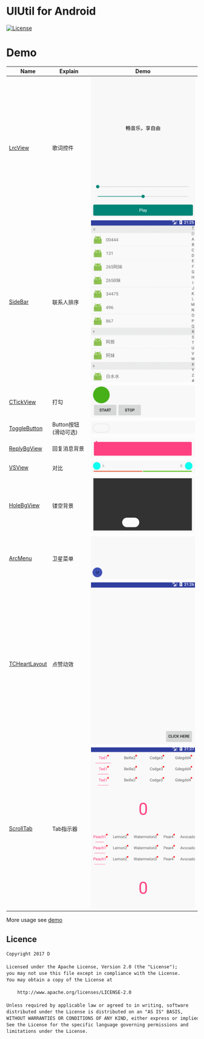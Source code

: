 # UIUtil for Android

[![License](https://img.shields.io/badge/license-Apache%202-green.svg)](https://www.apache.org/licenses/LICENSE-2.0)

Demo
======================
Name | Explain | Demo
--- | --- | ---
[LrcView](lib/src/main/java/com/d/lib/ui/lrc/LrcView.java) | 歌词控件|  <img src="https://github.com/Dsiner/Resouce/blob/master/lib/UIUtil/lrc/lrc.gif" width="100%">
[SideBar](lib/src/main/java/com/d/lib/ui/sort/SideBar.java) | 联系人排序 |  <img src="https://github.com/Dsiner/Resouce/blob/master/lib/UIUtil/sort/sort.gif" width="100%"> 
[CTickView](lib/src/main/java/com/d/lib/ui/tick/CTickView.java) | 打勾|  <img src="https://github.com/Dsiner/Resouce/blob/master/lib/UIUtil/tick/tick.gif" width="100%">
[ToggleButton](lib/src/main/java/com/d/lib/ui/togglebutton/ToggleButton.java) | Button按钮(滑动可选)|  <img src="https://github.com/Dsiner/Resouce/blob/master/lib/UIUtil/togglebutton/togglebutton.gif" width="100%">
[ReplyBgView](lib/src/main/java/com/d/lib/ui/replybg/ReplyBgView.java) | 回复消息背景|  <img src="https://github.com/Dsiner/Resouce/blob/master/lib/UIUtil/replybg/replybg.png" width="100%">
[VSView](lib/src/main/java/com/d/lib/ui/vs/VSView.java) | 对比|  <img src="https://github.com/Dsiner/Resouce/blob/master/lib/UIUtil/vs/vs.gif" width="100%">
[HoleBgView](lib/src/main/java/com/d/lib/ui/stroke/HoleBgView.java) | 镂空背景|  <img src="https://github.com/Dsiner/Resouce/blob/master/lib/UIUtil/stroke/stroke.png" width="100%">
[ArcMenu](lib/src/main/java/com/d/lib/ui/arcmenu/ArcMenu.java) | 卫星菜单|  <img src="https://github.com/Dsiner/Resouce/blob/master/lib/UIUtil/arcmenu/arcmenu.gif" width="100%">
[TCHeartLayout](lib/src/main/java/com/d/lib/ui/heartlayout/TCHeartLayout.java) | 点赞动效|  <img src="https://github.com/Dsiner/Resouce/blob/master/lib/UIUtil/heartlayout/heartlayout.gif" width="100%">
[ScrollTab](lib/src/main/java/com/d/lib/ui/tab/ScrollTab.java) | Tab指示器|  <img src="https://github.com/Dsiner/Resouce/blob/master/lib/UIUtil/tab/tab.gif" width="100%">

More usage see [demo](app/src/main/java/com/d/uiutil/MainActivity.java)

## Licence

```txt
Copyright 2017 D

Licensed under the Apache License, Version 2.0 (the "License");
you may not use this file except in compliance with the License.
You may obtain a copy of the License at

    http://www.apache.org/licenses/LICENSE-2.0

Unless required by applicable law or agreed to in writing, software
distributed under the License is distributed on an "AS IS" BASIS,
WITHOUT WARRANTIES OR CONDITIONS OF ANY KIND, either express or implied.
See the License for the specific language governing permissions and
limitations under the License.
```
